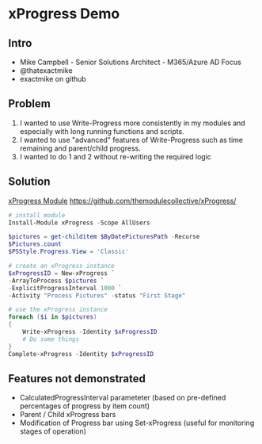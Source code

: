 # xProgress Demo

## Intro

- Mike Campbell - Senior Solutions Architect - M365/Azure AD Focus
- @thatexactmike
- exactmike on github

## Problem

1. I wanted to use Write-Progress more consistently in my modules and especially with long running functions and scripts.
2. I wanted to use "advanced" features of Write-Progress such as time remaining and parent/child progress.
3. I wanted to do 1 and 2 without re-writing the required logic

## Solution

[xProgress Module](https://github.com/themodulecollective/xProgress/)
https://github.com/themodulecollective/xProgress/

``` PowerShell
# install module
Install-Module xProgress -Scope AllUsers

$pictures = get-childitem $ByDatePicturesPath -Recurse
$Pictures.count
$PSStyle.Progress.View = 'Classic'

# create an xProgress instance
$xProgressID = New-xProgress `
-ArrayToProcess $pictures `
-ExplicitProgressInterval 1000 `
-Activity "Process Pictures" -status "First Stage"

# use the xProgress instance
foreach ($i in $pictures)
{
    Write-xProgress -Identity $xProgressID
    # Do some things
}
Complete-xProgress -Identity $xProgressID

```

## Features not demonstrated

- CalculatedProgressInterval parameteter (based on pre-defined percentages of progress by item count)
- Parent / Child xProgress bars
- Modification of Progress bar using Set-xProgress (useful for monitoring stages of operation)